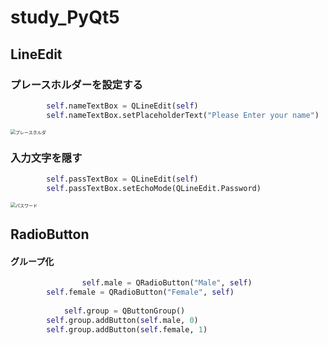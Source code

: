 # study_PyQt5

## LineEdit

### プレースホルダーを設定する

```python
        self.nameTextBox = QLineEdit(self)
        self.nameTextBox.setPlaceholderText("Please Enter your name")
```

<img src="/Users/shiyun/Documents/python_project/study_PyQt5/images/プレースホルダ.png" alt="プレースホルダ" style="zoom:50%;" />

### 入力文字を隠す

```python
        self.passTextBox = QLineEdit(self)
        self.passTextBox.setEchoMode(QLineEdit.Password)
```

<img src="/Users/shiyun/Documents/python_project/study_PyQt5/images/パスワード.png" alt="パスワード" style="zoom:50%;" />

## RadioButton

#### グループ化

```python
				self.male = QRadioButton("Male", self)
        self.female = QRadioButton("Female", self)
    
  			self.group = QButtonGroup()
        self.group.addButton(self.male, 0)
        self.group.addButton(self.female, 1)
```

